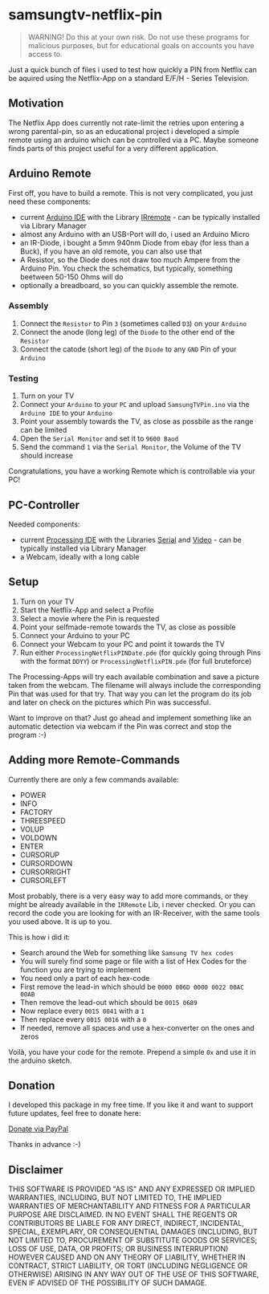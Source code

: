 # samsungtv-netflix-pin

> WARNING! Do this at your own risk. Do not use these programs for malicious purposes, but for educational goals on accounts you have access to.

Just a quick bunch of files i used to test how quickly a PIN from Netflix can be aquired using the Netflix-App
on a standard E/F/H - Series Television.

## Motivation
The Netflix App does currently not rate-limit the retries upon entering a wrong parental-pin, so as an educational project
i developed a simple remote using an arduino which can be controlled via a PC. Maybe someone finds parts of this project useful for a very different
application.

## Arduino Remote

First off, you have to build a remote. This is not very complicated, you just need these components:

- current [Arduino IDE](https://www.arduino.cc/en/software) with the Library [IRremote](https://github.com/Arduino-IRremote/Arduino-IRremote) - can be typically installed via Library Manager
- almost any Arduino with an USB-Port will do, i used an Arduino Micro
- an IR-Diode, i bought a 5mm 940nm Diode from ebay (for less than a Buck), if you have an old remote, you can also use that
- A Resistor, so the Diode does not draw too much Ampere from the Arduino Pin. You check the schematics, but typically, something beetween 50-150 Ohms will do
- optionally a breadboard, so you can quickly assemble the remote.

### Assembly

1. Connect the `Resistor` to Pin `3` (sometimes called `D3`) on your `Arduino`
2. Connect the anode (long leg) of the `Diode` to the other end of the `Resistor`
3. Connect the catode (short leg) of the `Diode` to any `GND` Pin of your `Arduino`

### Testing

1. Turn on your TV
2. Connect your `Arduino` to your `PC` and upload `SamsungTVPin.ino` via the `Arduino IDE` to your `Arduino`
3. Point your assembly towards the TV, as close as possbile as the range can be limited
4. Open the `Serial Monitor` and set it to `9600 Baud`
5. Send the command `1` via the `Serial Monitor`, the Volume of the TV should increase

Congratulations, you have a working Remote which is controllable via your PC!

## PC-Controller

Needed components:

- current [Processing IDE](https://processing.org/download) with the Libraries [Serial](https://processing.org/reference/libraries/serial/index.html) and [Video](https://processing.org/reference/libraries/video/index.html) - can be typically installed via Library Manager
- a Webcam, ideally with a long cable

## Setup

1. Turn on your TV
2. Start the Netflix-App and select a Profile
3. Select a movie where the Pin is requested
4. Point your selfmade-remote towards the TV, as close as possible
5. Connect your Arduino to your PC
6. Connect your Webcam to your PC and point it towards the TV
7. Run either `ProcessingNetflixPINDate.pde` (for quickly going through Pins with the format `DDYY`) or `ProcessingNetflixPIN.pde` (for full bruteforce)

The Processing-Apps will try each available combination and save a picture taken from the webcam. The filename will always include the corresponding Pin that was used
for that try. That way you can let the program do its job and later on check on the pictures which Pin was successful.

Want to improve on that? Just go ahead and implement something like an automatic detection via webcam if the Pin was correct and stop the program :-)

## Adding more Remote-Commands

Currently there are only a few commands available:

- POWER
- INFO
- FACTORY
- THREESPEED
- VOLUP
- VOLDOWN
- ENTER
- CURSORUP
- CURSORDOWN
- CURSORRIGHT
- CURSORLEFT 

Most probably, there is a very easy way to add more commands, or they might be already available in the `IRRemote` Lib, i never checked.
Or you can record the code you are looking for with an IR-Receiver, with the same tools you used above. It is up to you.

This is how i did it:

- Search around the Web for something like `Samsung TV hex codes`
- You will surely find some page or file with a list of Hex Codes for the function you are trying to implement
- You need only a part of each hex-code
- First remove the lead-in which should be `0000 006D 0000 0022 00AC 00AB`
- Then remove the lead-out which should be `0015 0689`
- Now replace every `0015 0041` with a `1`
- Then replace every `0015 0016` with a `0`
- If needed, remove all spaces and use a hex-converter on the ones and zeros

Voilà, you have your code for the remote. Prepend a simple `0x` and use it in the arduino sketch.


## Donation
I developed this package in my free time. If you like it and want to support future updates, feel free to donate here:

[Donate via PayPal](https://www.paypal.com/donate?hosted_button_id=RDJ8ZWG3GRWE8)

Thanks in advance :-)

## Disclaimer
THIS SOFTWARE IS PROVIDED "AS IS" AND ANY EXPRESSED OR IMPLIED WARRANTIES, INCLUDING, BUT NOT LIMITED TO, THE IMPLIED WARRANTIES OF MERCHANTABILITY AND FITNESS FOR A PARTICULAR PURPOSE ARE DISCLAIMED. IN NO EVENT SHALL THE REGENTS OR CONTRIBUTORS BE LIABLE FOR ANY DIRECT, INDIRECT, INCIDENTAL, SPECIAL, EXEMPLARY, OR CONSEQUENTIAL DAMAGES (INCLUDING, BUT NOT LIMITED TO, PROCUREMENT OF SUBSTITUTE GOODS OR SERVICES; LOSS OF USE, DATA, OR PROFITS; OR BUSINESS INTERRUPTION) HOWEVER CAUSED AND ON ANY THEORY OF LIABILITY, WHETHER IN CONTRACT, STRICT LIABILITY, OR TORT (INCLUDING NEGLIGENCE OR OTHERWISE) ARISING IN ANY WAY OUT OF THE USE OF THIS SOFTWARE, EVEN IF ADVISED OF THE POSSIBILITY OF SUCH DAMAGE.

